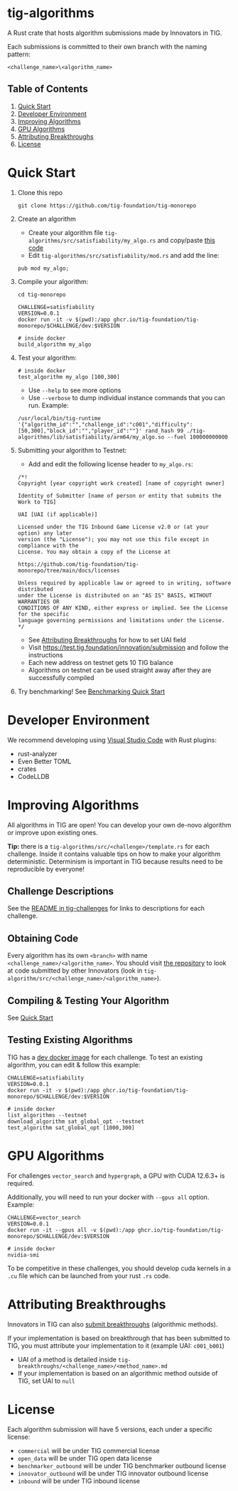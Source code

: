 # tig-algorithms

A Rust crate that hosts algorithm submissions made by Innovators in TIG.

Each submissions is committed to their own branch with the naming pattern:

`<challenge_name>\<algorithm_name>` 

## Table of Contents

1. [Quick Start](#quick-start)
2. [Developer Environment](#developer-environment)
3. [Improving Algorithms](#improving-algorithms)
4. [GPU Algorithms](#gpu-algorithms)
5. [Attributing Breakthroughs](#attributing-breakthroughs)
6. [License](#license)

# Quick Start

1. Clone this repo
    ```
    git clone https://github.com/tig-foundation/tig-monorepo
    ```

2. Create an algorithm
   * Create your algorithm file `tig-algorithms/src/satisfiability/my_algo.rs` and copy/paste [this code](https://github.com/tig-foundation/tig-monorepo/blob/test/satisfiability/schnoing/tig-algorithms/src/satisfiability/schnoing/benchmarker_outbound.rs)
   * Edit `tig-algorithms/src/satisfiability/mod.rs` and add the line:
   ```
   pub mod my_algo;
   ```

3. Compile your algorithm:
    ```
    cd tig-monorepo

    CHALLENGE=satisfiability
    VERSION=0.0.1
    docker run -it -v $(pwd):/app ghcr.io/tig-foundation/tig-monorepo/$CHALLENGE/dev:$VERSION

    # inside docker
    build_algorithm my_algo
    ```

4. Test your algorithm:
    ```
    # inside docker
    test_algorithm my_algo [100,300]
    ```
    * Use `--help` to see more options
    * Use `--verbose` to dump individual instance commands that you can run. Example:
    ```
    /usr/local/bin/tig-runtime '{"algorithm_id":"","challenge_id":"c001","difficulty":[50,300],"block_id":"","player_id":""}' rand_hash 99 ./tig-algorithms/lib/satisfiability/arm64/my_algo.so --fuel 100000000000
    ```

5. Submitting your algorithm to Testnet:
    * Add and edit the following license header to `my_algo.rs`:
    ```
    /*!
    Copyright [year copyright work created] [name of copyright owner]

    Identity of Submitter [name of person or entity that submits the Work to TIG]

    UAI [UAI (if applicable)]

    Licensed under the TIG Inbound Game License v2.0 or (at your option) any later
    version (the "License"); you may not use this file except in compliance with the
    License. You may obtain a copy of the License at

    https://github.com/tig-foundation/tig-monorepo/tree/main/docs/licenses

    Unless required by applicable law or agreed to in writing, software distributed
    under the License is distributed on an "AS IS" BASIS, WITHOUT WARRANTIES OR
    CONDITIONS OF ANY KIND, either express or implied. See the License for the specific
    language governing permissions and limitations under the License.
    */
    ```

    * See [Attributing Breakthroughs](#attributing-breakthroughs) for how to set UAI field
    * Visit https://test.tig.foundation/innovation/submission and follow the instructions
    * Each new address on testnet gets 10 TIG balance
    * Algorithms on testnet can be used straight away after they are successfully compiled

6. Try benchmarking! See [Benchmarking Quick Start](../tig-benchmarker/README.md#quick-start)

# Developer Environment

We recommend developing using [Visual Studio Code](https://code.visualstudio.com/) with Rust plugins:
* rust-analyzer
* Even Better TOML
* crates
* CodeLLDB

# Improving Algorithms

All algorithms in TIG are open! You can develop your own de-novo algorithm or improve upon existing ones. 

**Tip:** there is a `tig-algorithms/src/<challenge>/template.rs` for each challenge. Inside it contains valuable tips on how to make your algorithm deterministic. Determinism is important in TIG because results need to be reproducible by everyone!

## Challenge Descriptions

See the [README in tig-challenges](../tig-challenges/README.md) for links to descriptions for each challenge.

## Obtaining Code

Every algorithm has its own `<branch>` with name `<challenge_name>/<algorithm_name>`. You should visit [the repository](https://github.com/tig-foundation/tig-monorepo) to look at code submitted by other Innovators (look in `tig-algorithm/src/<challenge_name>/<algorithm_name>`).

## Compiling & Testing Your Algorithm

See [Quick Start](README.md#quick-start)

## Testing Existing Algorithms

TIG has a [dev docker image](../README.md#docker-images) for each challenge. To test an existing algorithm, you can edit & follow this example:

```
CHALLENGE=satisfiability
VERSION=0.0.1
docker run -it -v $(pwd):/app ghcr.io/tig-foundation/tig-monorepo/$CHALLENGE/dev:$VERSION

# inside docker
list_algorithms --testnet
download_algorithm sat_global_opt --testnet
test_algorithm sat_global_opt [1000,300]
```

# GPU Algorithms

For challenges `vector_search` and `hypergraph`, a GPU with CUDA 12.6.3+ is required.

Additionally, you will need to run your docker with `--gpus all` option. Example:

```
CHALLENGE=vector_search
VERSION=0.0.1
docker run -it --gpus all -v $(pwd):/app ghcr.io/tig-foundation/tig-monorepo/$CHALLENGE/dev:$VERSION

# inside docker
nvidia-smi
```

To be competitive in these challenges, you should develop cuda kernels in a `.cu` file which can be launched from your rust `.rs` code.

# Attributing Breakthroughs

Innovators in TIG can also [submit breakthroughs](../tig-breakthroughs/README.md) (algorithmic methods).

If your implementation is based on breakthrough that has been submitted to TIG, you must attribute your implementation to it (example UAI: `c001_b001`)
* UAI of a method is detailed inside `tig-breakthroughs/<challenge_name>/<method_name>.md`
* If your implementation is based on an algorithmic method outside of TIG, set UAI to `null`

# License

Each algorithm submission will have 5 versions, each under a specific license:

* `commercial` will be under TIG commercial license
* `open_data` will be under TIG open data license
* `benchmarker_outbound` will be under TIG benchmarker outbound license
* `innovator_outbound` will be under TIG innovator outbound license
* `inbound` will be under TIG inbound license